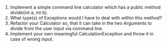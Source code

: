 1. Implement a simple command line calculator which has a public method divide(int a, int b).
2. What type(s) of Exceptions would I have to deal with within this method?
3. Refactor your Calculator so, that it can take in the two Arguments to divide from the user input via command line. 
4. Implement your own meaningful CalculationException and throw it in case of wrong input.